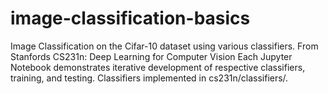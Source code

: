 # image-classification-basics
Image Classification on the Cifar-10 dataset using various classifiers. From Stanfords CS231n: Deep Learning for Computer Vision
Each Jupyter Notebook demonstrates iterative development of respective classifiers, training, and testing. 
Classifiers implemented in cs231n/classifiers/. 
